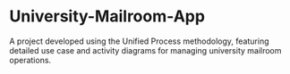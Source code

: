 # University-Mailroom-App
A project developed using the Unified Process methodology, featuring detailed use case and activity diagrams for managing university mailroom operations.
